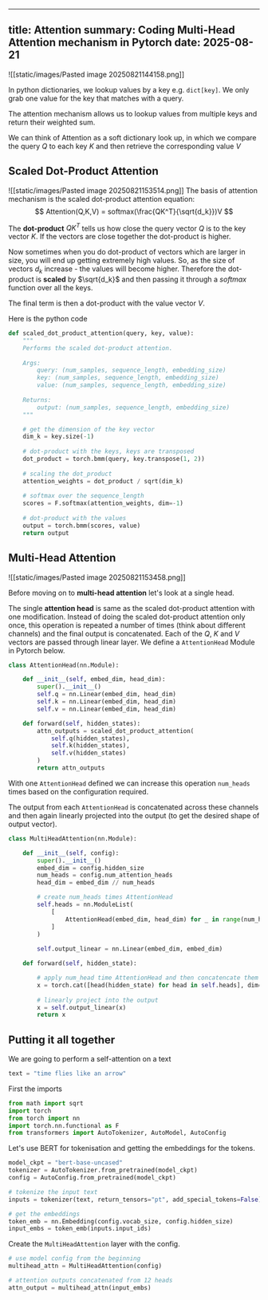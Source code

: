 
---
title: Attention
summary: Coding Multi-Head Attention mechanism in Pytorch
date: 2025-08-21
---


![[static/images/Pasted image 20250821144158.png]]



In python dictionaries, we lookup values by a key e.g. `dict[key]`. We only grab one value for the key that matches with a query.

The attention mechanism allows us to lookup values from multiple keys and return their weighted sum.

We can think of Attention as a soft dictionary look up, in which we compare the query $Q$ to each key $K$ and then retrieve the corresponding value $V$


## Scaled Dot-Product Attention
![[static/images/Pasted image 20250821153514.png]]
The basis of attention mechanism is the scaled dot-product attention equation:
$$
Attention(Q,K,V) = softmax(\frac{QK^T}{\sqrt{d_k}})V
$$

The **dot-product** $QK^T$ tells us how close the query vector $Q$ is to the key vector $K$. If the vectors are close together the dot-product is higher.

Now sometimes when you do dot-product of vectors which are larger in size, you will end up getting extremely high values. So, as the size of vectors $d_k$ increase - the values will become higher. Therefore the dot-product is **scaled** by $\sqrt{d_k}$ and then passing it through a $softmax$ function over all the keys.

The final term is then a dot-product with the value vector $V$.

Here is the python code
```python
def scaled_dot_product_attention(query, key, value):
	"""
	Performs the scaled dot-product attention.
	
	Args:
		query: (num_samples, sequence_length, embedding_size)
		key: (num_samples, sequence_length, embedding_size)
		value: (num_samples, sequence_length, embedding_size)
	
	Returns:
		output: (num_samples, sequence_length, embedding_size)
	"""

    # get the dimension of the key vector
    dim_k = key.size(-1)
    
    # dot-product with the keys, keys are transposed
    dot_product = torch.bmm(query, key.transpose(1, 2))
    
    # scaling the dot_product
    attention_weights = dot_product / sqrt(dim_k)
    
    # softmax over the sequence_length
    scores = F.softmax(attention_weights, dim=-1)
    
    # dot-product with the values
    output = torch.bmm(scores, value)
	return output
```


## Multi-Head Attention

![[static/images/Pasted image 20250821153458.png]]


Before moving on to **multi-head attention** let's look at a single head. 

The single **attention head** is same as the scaled dot-product attention with one modification. Instead of doing the scaled dot-product attention only once, this operation is repeated a number of times (think about different channels) and the final output is concatenated. Each of the $Q$, $K$ and $V$ vectors are passed through linear layer.  We define a `AttentionHead` Module in Pytorch below.

```python
class AttentionHead(nn.Module):

    def __init__(self, embed_dim, head_dim):
        super().__init__()
        self.q = nn.Linear(embed_dim, head_dim)
        self.k = nn.Linear(embed_dim, head_dim)
        self.v = nn.Linear(embed_dim, head_dim)

    def forward(self, hidden_states):
        attn_outputs = scaled_dot_product_attention(
            self.q(hidden_states),
            self.k(hidden_states),
            self.v(hidden_states)
        )
        return attn_outputs
```

With one `AttentionHead` defined we can increase this operation `num_heads` times based on the configuration required.

The output from each `AttentionHead` is concatenated across these channels and then again linearly projected into the output (to get the desired shape of output vector).

```python
class MultiHeadAttention(nn.Module):

    def __init__(self, config):
        super().__init__()
        embed_dim = config.hidden_size
        num_heads = config.num_attention_heads
        head_dim = embed_dim // num_heads

		# create num_heads times AttentionHead
		self.heads = nn.ModuleList(
            [
                AttentionHead(embed_dim, head_dim) for _ in range(num_heads)
            ]
        )
		
        self.output_linear = nn.Linear(embed_dim, embed_dim)

    def forward(self, hidden_state):

		# apply num_head time AttentionHead and then concatencate them
        x = torch.cat([head(hidden_state) for head in self.heads], dim=-1)
        
        # linearly project into the output
        x = self.output_linear(x)
        return x
```


## Putting it all together

We are going to perform a self-attention on a text

```python
text = "time flies like an arrow"
```

First the imports
```python
from math import sqrt
import torch
from torch import nn
import torch.nn.functional as F
from transformers import AutoTokenizer, AutoModel, AutoConfig
```

Let's use BERT for tokenisation and getting the embeddings for the tokens.
```python
model_ckpt = "bert-base-uncased"
tokenizer = AutoTokenizer.from_pretrained(model_ckpt)
config = AutoConfig.from_pretrained(model_ckpt)

# tokenize the input text
inputs = tokenizer(text, return_tensors="pt", add_special_tokens=False)

# get the embeddings
token_emb = nn.Embedding(config.vocab_size, config.hidden_size)
input_embs = token_emb(inputs.input_ids)
```

Create the `MultiHeadAttention` layer with the config.
```python
# use model config from the beginning
multihead_attn = MultiHeadAttention(config)

# attention outputs concatenated from 12 heads
attn_output = multihead_attn(input_embs)
```



